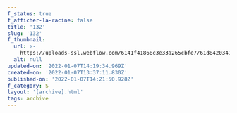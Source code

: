 ```yaml
---
f_status: true
f_afficher-la-racine: false
title: '132'
slug: '132'
f_thumbnail:
  url: >-
    https://uploads-ssl.webflow.com/6141f41868c3e33a265cbfe7/61d8420341a1b34b61fc03e4_132.jpg
  alt: null
updated-on: '2022-01-07T14:19:34.969Z'
created-on: '2022-01-07T13:37:11.830Z'
published-on: '2022-01-07T14:21:50.928Z'
f_category: S
layout: '[archive].html'
tags: archive
---
```



